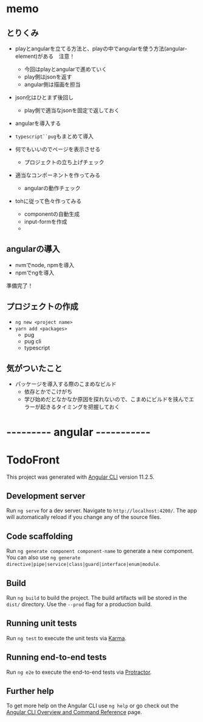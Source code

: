 # memo

## とりくみ
* playとangularを立てる方法と、playの中でangularを使う方法(angular-element)がある　注意！
    - 今回はplayとangularで進めていく
    - play側はjsonを返す
    - angular側は描画を担当

* json化はひとまず後回し
    - play側で適当なjsonを固定で返しておく

* angularを導入する
* `typescript``pug`もまとめて導入

* 何でもいいのでページを表示させる
    - プロジェクトの立ち上げチェック

* 適当なコンポーネントを作ってみる
    - angularの動作チェック

* tohに従って色々作ってみる
    * componentの自動生成
    * input-formを作成
    * 

## angularの導入
* nvmでnode, npmを導入
* npmでngを導入

準備完了！

## プロジェクトの作成
* `ng new <project name>`
* `yarn add <packages>`
    - pug
    - pug cli
    - typescript

## 気がついたこと
* パッケージを導入する際のこまめなビルド
    - 依存とかでこけがち
    - 学び始めだとなかなか原因を探れないので、こまめにビルドを挟んでエラーが起きるタイミングを把握しておく





# --------- angular -----------

# TodoFront

This project was generated with [Angular CLI](https://github.com/angular/angular-cli) version 11.2.5.

## Development server

Run `ng serve` for a dev server. Navigate to `http://localhost:4200/`. The app will automatically reload if you change any of the source files.

## Code scaffolding

Run `ng generate component component-name` to generate a new component. You can also use `ng generate directive|pipe|service|class|guard|interface|enum|module`.

## Build

Run `ng build` to build the project. The build artifacts will be stored in the `dist/` directory. Use the `--prod` flag for a production build.

## Running unit tests

Run `ng test` to execute the unit tests via [Karma](https://karma-runner.github.io).

## Running end-to-end tests

Run `ng e2e` to execute the end-to-end tests via [Protractor](http://www.protractortest.org/).

## Further help

To get more help on the Angular CLI use `ng help` or go check out the [Angular CLI Overview and Command Reference](https://angular.io/cli) page.
